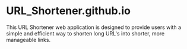 # URL_Shortener.github.io
This URL Shortener web application is designed to provide users with a simple and efficient way to shorten long URL's into shorter, more manageable links.
